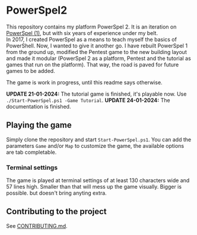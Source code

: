 # PowerSpel2

This repository contains my platform PowerSpel 2. It is an iteration on [PowerSpel (1)](https://github.com/JelleGraaf/PowerSpel), but with six years of experience under my belt.  
In 2017, I created PowerSpel as a means to teach myself the basics of PowerShell. Now, I wanted to give it another go. I have rebuilt PowerSpel 1 from the ground up, modified the Pentest game to the new building layout and made it modular (PowerSpel 2 as a platform, Pentest and the tutorial as games that run on the platform). That way, the road is paved for future games to be added.

The game is work in progress, until this readme says otherwise.

**UPDATE 21-01-2024:** The tutorial game is finished, it's playable now. Use `./Start-PowerSpel.ps1 -Game Tutorial`.
**UPDATE 24-01-2024:** The documentation is finished.

## Playing the game

Simply clone the repository and start `Start-PowerSpel.ps1`. You can add the parameters `Game` and/or `Map` to customize the game, the available options are tab completable.

### Terminal settings

The game is played at terminal settings of at least 130 characters wide and 57 lines high. Smaller than that will mess up the game visually. Bigger is possible. but doesn't bring anyting extra.

## Contributing to the project

See [CONTRIBUTING.md](./CONTRIBUTING.md).
